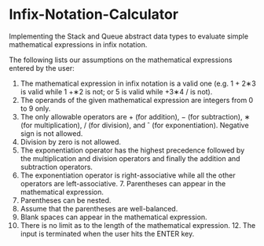 # Infix-Notation-Calculator

Implementing the Stack and Queue abstract data types to evaluate simple mathematical expressions in infix notation.

The following lists our assumptions on the mathematical expressions entered by the user:

1. The mathematical expression in infix notation is a valid one (e.g. 1 + 2∗3 is valid while 1 +∗2 is not; or 5 is valid while +3∗4 / is not).
2. The operands of the given mathematical expression are integers from 0 to 9 only.
3. The only allowable operators are + (for addition), − (for subtraction), ∗ (for multiplication), / (for division), and ˆ (for exponentiation). Negative sign is not allowed.
4. Division by zero is not allowed.
5. The exponentiation operator has the highest precedence followed by the multiplication and division operators and finally the addition and subtraction operators.
6. The exponentiation operator is right-associative while all the other operators are left-associative. 7. Parentheses can appear in the mathematical expression.
8. Parentheses can be nested.
9. Assume that the parentheses are well-balanced.
10. Blank spaces can appear in the mathematical expression.
11. There is no limit as to the length of the mathematical expression. 12. The input is terminated when the user hits the ENTER key.
